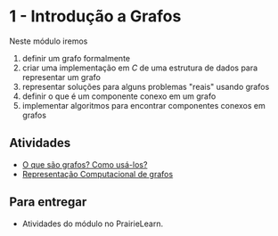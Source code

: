 # 1 - Introdução a Grafos

Neste módulo iremos 

1. definir um grafo formalmente
2. criar uma implementação em *C* de uma estrutura de dados para representar um grafo
3. representar soluções para alguns problemas "reais" usando grafos
4. definir o que é um componente conexo em um grafo
5. implementar algoritmos para encontrar componentes conexos em grafos

## Atividades

- [O que são grafos? Como usá-los?](intro.md)
- [Representação Computacional de grafos](repr-computacional.md)
<!-- - [Componentes Conexos e Busca em Profundidade](componentes.md) -->

## Para entregar

- Atividades do módulo no PrairieLearn.
